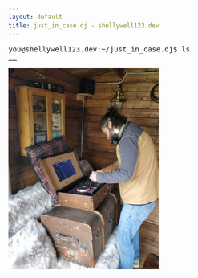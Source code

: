 ```yaml
---
layout: default
title: just_in_case.dj - shellywell123.dev
---
```

<pre>
you@shellywell123.dev:~/just_in_case.dj$ ls
<a href="./index.html">..</a>
</pre>

<p float="middle">
  <img src="./attachments/beatscase.jpeg" width="300" />
</p>
